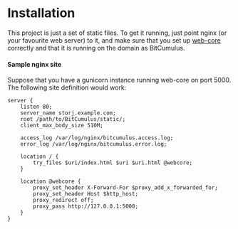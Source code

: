 Installation
============

This project is just a set of static files. To get it running, just point nginx
(or your favourite web server) to it, and make sure that you set up
[web-core](https://github.com/Storj/web-core) correctly and that it is running
on the domain as BitCumulus.


#### Sample nginx site

Suppose that you have a gunicorn instance running web-core on port 5000.
The following site definition would work:

```
server {
    listen 80;
    server_name storj.example.com;
    root /path/to/BitCumulus/static/;
    client_max_body_size 510M;

    access_log /var/log/nginx/bitcumulus.access.log;
    error_log /var/log/nginx/bitcumulus.error.log;

    location / {
        try_files $uri/index.html $uri $uri.html @webcore;
    }

    location @webcore {
        proxy_set_header X-Forward-For $proxy_add_x_forwarded_for;
        proxy_set_header Host $http_host;
        proxy_redirect off;
        proxy_pass http://127.0.0.1:5000;
    }
}
```

